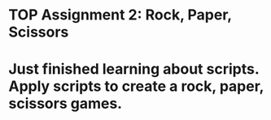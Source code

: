 <h1>TOP Assignment 2: Rock, Paper, Scissors<h1>
<p>Just finished learning about scripts. Apply scripts to create a rock, paper, scissors games.</p>